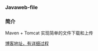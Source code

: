 ### Javaweb-file

### 简介
Maven + Tomcat 实现简单的文件下载和上传

[博客地址，有详细过程](https://www.cnblogs.com/qi-chao/p/14968923.html)
